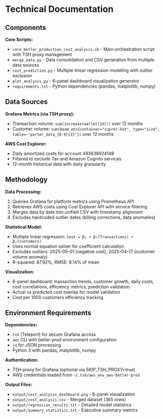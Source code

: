 # Technical Documentation

## Components

**Core Scripts:**
- `core_betler_production_cost_analysis.sh` - Main orchestration script with TSH proxy management
- `merge_data.py` - Data consolidation and CSV generation from multiple data sources
- `cost_prediction.py` - Multiple linear regression modeling with outlier exclusion
- `plot_analysis.py` - 6-panel dashboard visualization generator
- `requirements.txt` - Python dependencies (pandas, matplotlib, numpy)

## Data Sources

**Grafana Metrics (via TSH proxy):**
- Transaction volume: `sum(increase(wallet[1d]))` over 12 months
- Customer volume: `sum(beam_ets{container="cuprer-hot", type="size", table=~"parter_data_[0-9]{3}"})` over 12 months

**AWS Cost Explorer:**
- Daily amortized costs for account 493638924148
- Filtered to exclude Tax and Amazon Cognito services
- 12-month historical data with daily granularity

## Methodology

**Data Processing:**
1. Queries Grafana for platform metrics using Prometheus API
2. Retrieves AWS costs using Cost Explorer API with service filtering
3. Merges data by date into unified CSV with timestamp alignment
4. Excludes hardcoded outlier dates (billing corrections, data anomalies)

**Statistical Model:**
- Multiple linear regression: `Cost = β₀ + β₁(Transactions) + β₂(Customers)`
- Uses normal equation solver for coefficient calculation
- Excludes outliers: 2025-05-01 (negative cost), 2025-04-17 (customer volume anomaly)
- R-squared: 87.92%, RMSE: 8.14% of mean

**Visualization:**
- 6-panel dashboard: transaction trends, customer growth, daily costs, cost correlations, efficiency metrics, prediction validation
- Actual vs predicted cost overlay for model validation
- Cost per 1000 customers efficiency tracking

## Environment Requirements

**Dependencies:**
- `tsh` (Teleport) for secure Grafana access
- `aws` CLI with betler-prod environment configuration
- `jq` for JSON processing
- Python 3 with pandas, matplotlib, numpy

**Authentication:**
- TSH proxy for Grafana (optional via SKIP_TSH_PROXY=true)
- AWS credentials loaded from `~/.tsh/aws_env_aws-betler-prod`

**Output Files:**
- `output/cost_analysis_dashboard.png` - 6-panel visualization
- `output/cost_analysis.csv` - Merged dataset (365 rows)
- `output/regression_results.txt` - Detailed model statistics
- `output/summary_statistics.txt` - Executive summary metrics